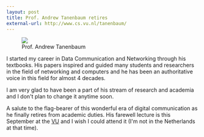 ```yaml
---
layout: post
title: Prof. Andrew Tanenbaum retires
external-url: http://www.cs.vu.nl/tanenbaum/
---
```


<figure>
	<img src="{{ site.url }}/images/tanenbaum.png">
	<figcaption>Prof. Andrew Tanenbaum</figcaption>
</figure>
 
I started my career in Data Communication and Networking through his textbooks. His papers inspired and guided many students and researchers in the field of networking and computers and he has been an authoritative voice in this field for almost 4 decades.

I am very glad to have been a part of his stream of research and academia and I don't plan to change it anytime soon.

A salute to the flag-bearer of this wonderful era of digital communication as he finally retires from academic duties. His farewell lecture is this September at the [VU](http://vu.nl) and I wish I could attend it (I'm not in the Netherlands at that time).